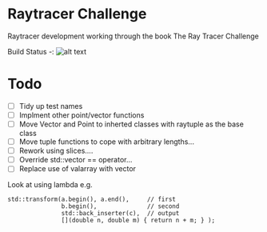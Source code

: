 # Raytracer Challenge
Raytracer development working through the book The Ray Tracer Challenge
 
Build Status -: ![alt text](https://github.com/buxtonpaul/raytrace_challenge/workflows/Build_Test/badge.svg "Build Status")

# Todo 
- [ ] Tidy up test names
- [ ] Implment other point/vector functions
- [ ] Move Vector and Point to inherted classes with raytuple as the base class
- [ ] Move tuple functions to cope with arbitrary lengths...
- [ ] Rework using slices....
- [ ] Override std::vector<double> == operator... 
- [ ] Replace use of valarray with vector

Look at using lambda e.g.
```
std::transform(a.begin(), a.end(),     // first
               b.begin(),              // second
               std::back_inserter(c),  // output
               [](double n, double m) { return n + m; } ); 
```

